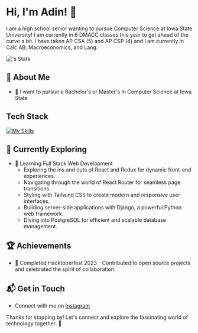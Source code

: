 # Hi, I'm Adin! 👋

I am a high school senior wanting to pursue Computer Science at Iowa State University! I am currently in 6 DMACC classes this year to get ahead of the curve a bit. I have taken AP CSA (5) and AP CSP (4) and I am currently in Calc AB, Macroeconomics, and Lang.

![<adinm88>'s Stats](https://github-readme-stats.vercel.app/api?username=adinm88&theme=vue-dark&show_icons=true&hide_border=true&count_private=true)

## 🚀 About Me

- 🔭 I want to pursue a Bachelor's or Master's in Computer Science at Iowa State


## Tech Stack
[![My Skills](https://skillicons.dev/icons?i=js,html,css,wasm)](https://skillicons.dev)

## 🌱 Currently Exploring

- 🚀 Learning Full Stack Web Development
  - Exploring the ins and outs of React and Redux for dynamic front-end experiences.
  - Navigating through the world of React Router for seamless page transitions.
  - Styling with Tailwind CSS to create modern and responsive user interfaces.
  - Building server-side applications with Django, a powerful Python web framework.
  - Diving into PostgreSQL for efficient and scalable database management.

 ## 🏆 Achievements

- 🌟 Completed Hacktoberfest 2023 - Contributed to open source projects and celebrated the spirit of collaboration.


## 📬 Get in Touch

- Connect with me on [Instagram](https://instagram.com/)

Thanks for stopping by! Let's connect and explore the fascinating world of technology together. 🚀



<!--

Here are some ideas to get you started:

- 🔭 I’m currently working on ...
- 🌱 I’m currently learning ...
- 👯 I’m looking to collaborate on ...
- 🤔 I’m looking for help with ...
- 💬 Ask me about ...
- 📫 How to reach me: ...
- 😄 Pronouns: ...
- ⚡ Fun fact: ...
-->